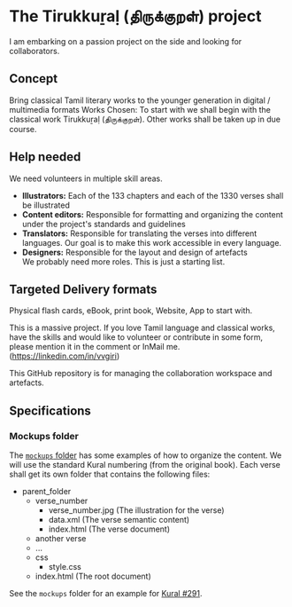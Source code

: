 # The Tirukkuṟaḷ (திருக்குறள்) project
I am embarking on a passion project on the side and looking for collaborators.

## Concept
Bring classical Tamil literary works to the younger generation in digital / multimedia formats  Works Chosen: To start with we shall begin with the classical work Tirukkuṟaḷ (திருக்குறள்). Other works shall be taken up in due course.  

## Help needed
We need volunteers in multiple skill areas.  
  - **Illustrators:** Each of the 133 chapters and each of the 1330 verses shall be illustrated 
  - **Content editors:** Responsible for formatting and organizing the content under the project's standards and guidelines 
  - **Translators:** Responsible for translating the verses into different languages. Our goal is to make this work accessible in every language. 
  - **Designers:** Responsible for the layout and design of artefacts  
We probably need more roles. This is just a starting list.  

## Targeted Delivery formats
Physical flash cards, eBook, print book, Website, App to start with.

This is a massive project. If you love Tamil language and classical works, have the skills and would like to volunteer or contribute in some form, please mention it in the comment or InMail me. (https://linkedin.com/in/vvgiri) 

This GitHub repository is for managing the collaboration workspace and artefacts.

## Specifications

### Mockups folder

The [`mockups` folder](./mockups) has some examples of how to organize the content. We will use the standard Kural numbering (from the original book). Each verse shall get its own folder that contains the following files:

+ parent_folder
  + verse_number
    + verse_number.jpg  (The illustration for the verse)
    + data.xml          (The verse semantic content)
    + index.html        (The verse document)
  + another verse
  + ...
  + css
    + style.css
  + index.html   (The root document)

See the `mockups` folder for an example for [Kural #291](./mockups/291/index.html). 

